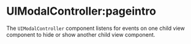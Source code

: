 # UIModalController:pageintro
The `UIModalController` component listens for events on one child view component to hide or show another child view component.